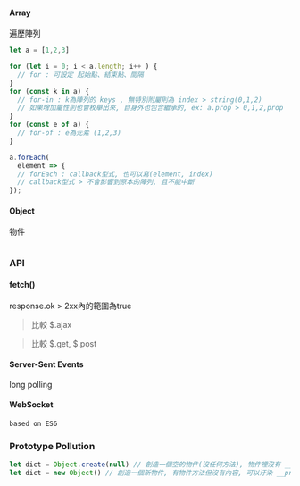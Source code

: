 

#### Array 
遍歷陣列
```javascript
let a = [1,2,3]

for (let i = 0; i < a.length; i++ ) {
  // for : 可設定 起始點、結束點、間隔
}
for (const k in a) {
  // for-in : k為陣列的 keys , 無特別附屬則為 index > string(0,1,2)
  // 如果增加屬性則也會枚舉出來, 自身外也包含繼承的, ex: a.prop > 0,1,2,prop 
}
for (const e of a) {
  // for-of : e為元素 (1,2,3)
}

a.forEach( 
  element => {
  // forEach : callback型式, 也可以寫(element, index)
  // callback型式 > 不會影響到原本的陣列, 且不能中斷
});


```

#### Object
物件
```javascript
```


### API

#### fetch()

response.ok > 2xx內的範圍為true

> 比較 $.ajax

> 比較 $.get, $.post

#### Server-Sent Events
long polling

#### WebSocket


`based on ES6`


### Prototype Pollution

``` js
let dict = Object.create(null) // 創造一個空的物件(沒任何方法), 物件裡沒有 __proto__ 這個key
let dict = new Object() // 創造一個新物件, 有物件方法但沒有內容, 可以汙染 __proto__
```

